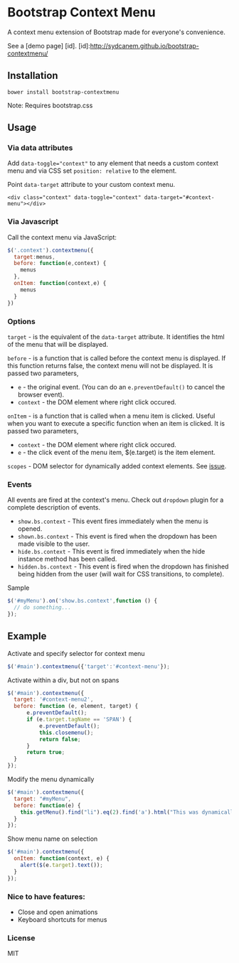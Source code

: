 Bootstrap Context Menu
======================

A context menu extension of Bootstrap made for everyone's convenience.

See a [demo page] [id].
[id]:http://sydcanem.github.io/bootstrap-contextmenu/

Installation
------------

`bower install bootstrap-contextmenu`

Note: Requires bootstrap.css

Usage
-----

### Via data attributes

Add `data-toggle="context"` to any element that needs a custom context menu and via CSS set `position: relative` to the element.

Point `data-target` attribute to your custom context menu.

`<div class="context" data-toggle="context" data-target="#context-menu"></div>`

### Via Javascript

Call the context menu via JavaScript:

```js
$('.context').contextmenu({
  target:menus, 
  before: function(e,context) {
    menus
  },
  onItem: function(context,e) {
    menus
  }
})
```

### Options

`target` - is the equivalent of the `data-target` attribute. It identifies the html of the menu that will be displayed. 

`before` - is a function that is called before the context menu is displayed. If this function returns false, the context menu will not be displayed. It is passed two parameters,

  - `e` - the original event. (You can do an `e.preventDefault()` to cancel the browser event). 
  - `context` - the DOM element where right click occured.

`onItem` - is a function that is called when a menu item is clicked. Useful when you want to execute a specific function when an item is clicked. It is passed two parameters,

  - `context` - the DOM element where right click occured.
  - `e` - the click event of the menu item, $(e.target) is the item element.

`scopes` - DOM selector for dynamically added context elements. See [issue](https://github.com/sydcanem/bootstrap-contextmenu/issues/56).

### Events

All events are fired at the context's menu. Check out `dropdown` plugin for
a complete description of events.

- `show.bs.context` - This event fires immediately when the menu is opened. 
- `shown.bs.context` - This event is fired when the dropdown has been made visible to the user. 
- `hide.bs.context` - This event is fired immediately when the hide instance method has been called. 
- `hidden.bs.context` - This event is fired when the dropdown has finished being hidden from the user (will wait for CSS transitions, to complete).
  
Sample

```js
$('#myMenu').on('show.bs.context',function () {
  // do something...
});
```

Example
-------

Activate and specify selector for context menu

```js
$('#main').contextmenu({'target':'#context-menu'});
```

Activate within a div, but not on spans

```js
$('#main').contextmenu({
  target: '#context-menu2',
  before: function (e, element, target) {
      e.preventDefault();
      if (e.target.tagName == 'SPAN') {
          e.preventDefault();
          this.closemenu();
          return false;
      }
      return true;
  }
});
```

Modify the menu dynamically

```js
$('#main').contextmenu({
  target: "#myMenu",
  before: function(e) { 
    this.getMenu().find("li").eq(2).find('a').html("This was dynamically changed");
  }
});
```

Show menu name on selection

```js
$('#main').contextmenu({
  onItem: function(context, e) {
    alert($(e.target).text());
  }
});
```

### Nice to have features:

 - Close and open animations
 - Keyboard shortcuts for menus

### License
MIT
